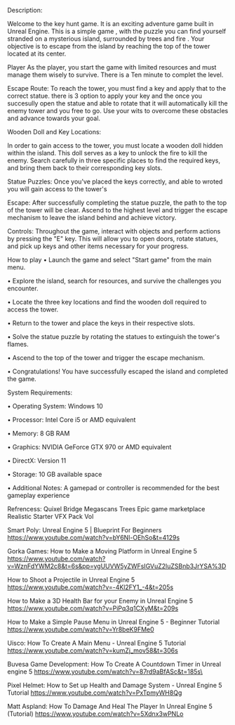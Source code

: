Description:

Welcome to the key hunt game. It is an exciting adventure game built in Unreal Engine.
 This is a simple game , with the puzzle you can  find yourself stranded on a mysterious island, 
surrounded by trees and fire . Your objective is to escape from the island by reaching the top of 
the tower located at its center.

Player 
As the player, you start the game with limited resources and must manage them wisely to survive.
There is a Ten minute to complet the level.


Escape Route:
To reach the tower, you must find a key and apply that to the correct statue. there is 3 option to apply your key 
and the once you succesully open the statue and able to rotate that it will automatically kill the enemy tower and
you free to go. Use your wits to overcome these obstacles and advance towards your goal.


Wooden Doll and Key Locations:

In order to gain access to the tower, you must locate a wooden doll hidden within the island.
 This doll serves as a key to unlock the fire to kill the enemy. Search carefully in three specific places 
to find the required keys, and bring them back to their corresponding key slots.

Statue Puzzles:
Once you've placed the keys correctly,  and able to wroted you will gain access to the tower's 

Escape:
After successfully completing the statue puzzle, the path to the top of the tower will be clear.
 Ascend to the highest level and trigger the escape mechanism to leave the island behind and achieve victory.

Controls:
Throughout the game, interact with objects and perform actions by pressing the "E" key. This will allow you 
to open doors, rotate statues, and pick up keys and other items necessary for your progress.

How to play 
• Launch the game and select "Start game" from the main menu.

• Explore the island, search for resources, and survive the challenges you encounter.

• Locate the three key locations and find the wooden doll required to access the tower.

• Return to the tower and place the keys in their respective slots.

• Solve the statue puzzle by rotating the statues to extinguish the tower's flames.

• Ascend to the top of the tower and trigger the escape mechanism.

• Congratulations! You have successfully escaped the island and completed the game.

System Requirements:

• Operating System: Windows 10

• Processor: Intel Core i5 or AMD equivalent

• Memory: 8 GB RAM

• Graphics: NVIDIA GeForce GTX 970 or AMD equivalent

• DirectX: Version 11

• Storage: 10 GB available space

• Additional Notes: A gamepad or controller is recommended for the best gameplay experience

 Refrencess:
Quixel Bridge Megascans Trees
Epic game marketplace 
Realistic Starter VFX Pack Vol 

Smart Poly: 
Unreal Engine 5 | Blueprint For Beginners 
https://www.youtube.com/watch?v=bY6Nl-OEhSo&t=4129s

Gorka Games: 
How to Make a Moving Platform in Unreal Engine 5
https://www.youtube.com/watch?v=WznFdYWM2c8&t=6s&pp=ygUUVW5yZWFsIGVuZ2luZSBnb3JrYSA%3D

How to Shoot a Projectile in Unreal Engine 5
https://www.youtube.com/watch?v=-4Kl2FY1_-4&t=205s

How to Make a 3D Health Bar for your Enemy in Unreal Engine 5
https://www.youtube.com/watch?v=PiPq3q1CXyM&t=209s

How to Make a Simple Pause Menu in Unreal Engine 5 - Beginner Tutorial
https://www.youtube.com/watch?v=Yr8beK9FMe0

Uisco:
How To Create A Main Menu - Unreal Engine 5 Tutorial 
https://www.youtube.com/watch?v=kumZj_mov58&t=306s

Buvesa Game Development:
How To Create A Countdown Timer in Unreal engine 5
https://www.youtube.com/watch?v=87rd9aBfASc&t=185s\

Pixel Helmet:
How to Set up Health and Damage System - Unreal Engine 5 Tutorial
https://www.youtube.com/watch?v=PxTpmyWH8Qg


Matt Aspland:
How To Damage And Heal The Player In Unreal Engine 5 (Tutorial)
https://www.youtube.com/watch?v=5Xdnx3wPNLo
